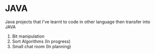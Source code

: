 # JAVA
Java projects that I've learnt to code in other language then transfer into JAVA
1. Bit manipulation
2. Sort Algorithms (In progress)
3. Small chat room (In planning)
